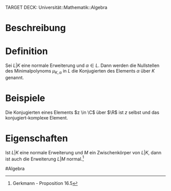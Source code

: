 
TARGET DECK: Universität::Mathematik::Algebra

$\newcommand{\Q}{\mathbb Q}$
$\newcommand{\C}{\mathbb C}$
$\newcommand{\F}{\mathbb F}$
$\newcommand{\Z}{\mathbb Z}$


# Beschreibung


# Definition
Sei $L|K$ eine normale Erweiterung und $\alpha \in L$. Dann werden die Nullstellen des Minimalpolynoms $\mu_{K, \alpha}$ in $L$ die Konjugierten des Elements $\alpha$ über $K$ genannt.

# Beispiele 
Die Konjugierten eines Elements $z \in \C$ über $\R$ ist $z$ selbst und das konjugiert-komplexe Element.

# Eigenschaften
Ist $L|K$ eine normale Erweiterung und $M$ ein Zwischenkörper von $L|K$, dann ist auch die Erweiterung $L|M$ normal.[^1]

#Algebra 

[^1]: Gerkmann - Proposition 16.5